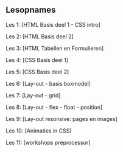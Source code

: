 ## Lesopnames


Les 1: [HTML Basis deel 1 - CSS intro]   


Les 2: [HTML Basis deel 2]



Les 3: [HTML Tabellen en Formulieren]



Les 4: [CSS Basis deel 1]



Les 5: [CSS Basis deel 2]



Les 6: [Lay-out - basis boxmodel]


Les 7: [Lay-out - grid]



Les 8: [Lay-out - flex - float - position]



Les 9: [Lay-out resonsive: pages en images]



Les 10: [Animaties in CSS]



Les 11: [workshops preprocessor]



